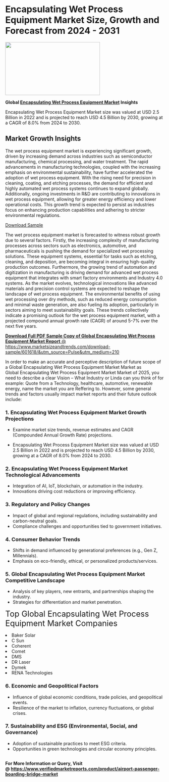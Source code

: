 <H1>Encapsulating Wet Process Equipment Market Size, Growth and Forecast from 2024 - 2031</H1><img class="aligncenter size-medium wp-image-584254" src="https://thirdeyenews.in/wp-content/uploads/2024/09/Global-Market-Research-300x168.jpeg" alt="" width="300" height="168" /><p><strong>Global&nbsp;<a href="https://www.marketsizeandtrends.com/download-sample/601618/&amp;utm_source=Pulse&amp;utm_medium=210">Encapsulating Wet Process Equipment Market</a> Insights</strong></p><p>Encapsulating Wet Process Equipment Market size was valued at USD 2.5 Billion in 2022 and is projected to reach USD 4.5 Billion by 2030, growing at a CAGR of 8.0% from 2024 to 2030.</p><p><h2>Market Growth Insights</h2> <p>The wet process equipment market is experiencing significant growth, driven by increasing demand across industries such as semiconductor manufacturing, chemical processing, and water treatment. The rapid advancements in manufacturing technologies, coupled with the increasing emphasis on environmental sustainability, have further accelerated the adoption of wet process equipment. With the rising need for precision in cleaning, coating, and etching processes, the demand for efficient and highly automated wet process systems continues to expand globally. Additionally, ongoing investments in R&D are contributing to innovations in wet process equipment, allowing for greater energy efficiency and lower operational costs. This growth trend is expected to persist as industries focus on enhancing production capabilities and adhering to stricter environmental regulations.</p> <p><a href="#">Download Sample</a></p> <p>The wet process equipment market is forecasted to witness robust growth due to several factors. Firstly, the increasing complexity of manufacturing processes across sectors such as electronics, automotive, and pharmaceuticals is pushing the demand for specialized wet processing solutions. These equipment systems, essential for tasks such as etching, cleaning, and deposition, are becoming integral in ensuring high-quality production outcomes. Furthermore, the growing trend of automation and digitization in manufacturing is driving demand for advanced wet process equipment that integrates with smart factory environments and Industry 4.0 systems. As the market evolves, technological innovations like advanced materials and precision control systems are expected to reshape the landscape of wet process equipment. The environmental benefits of using wet processing over dry methods, such as reduced energy consumption and minimal waste generation, are also fueling its adoption, particularly in sectors aiming to meet sustainability goals. These trends collectively indicate a promising outlook for the wet process equipment market, with a projected compound annual growth rate (CAGR) of around 5-7% over the next five years.</p> <p><a href="#"></p><p><span class=""><strong>Download Full PDF Sample Copy of Global Encapsulating Wet Process Equipment Market Report</strong> @ <a href="https://www.marketsizeandtrends.com/download-sample/601618/&amp;utm_source=Pulse&amp;utm_medium=210" target="_blank">https://www.marketsizeandtrends.com/download-sample/601618/&amp;utm_source=Pulse&amp;utm_medium=210</a></span></p><p>In order to make an accurate and perceptive description of future scope of a Global&nbsp;Encapsulating Wet Process Equipment Market Market as Global&nbsp;Encapsulating Wet Process Equipment Market Market of 2025, you need to describe a clear Vision &ndash; What Industry or Linda can you think of for example: Quote from a Technology, healthcare, automotive, renewable energy, name the market you are Reffering to. However, some general trends and factors usually impact market reports and their future outlook include:</p><h3>1.&nbsp;<strong>Encapsulating Wet Process Equipment Market Growth Projections</strong></h3><ul><li>Examine market size trends, revenue estimates and CAGR (Compounded Annual Growth Rate) projections.</li><li><p>Encapsulating Wet Process Equipment Market size was valued at USD 2.5 Billion in 2022 and is projected to reach USD 4.5 Billion by 2030, growing at a CAGR of 8.0% from 2024 to 2030.</p></li></ul><h3>2.&nbsp;<strong>Encapsulating Wet Process Equipment Market Technological Advancements</strong></h3><ul><li>Integration of AI, IoT, blockchain, or automation in the industry.</li><li>Innovations driving cost reductions or improving efficiency.</li></ul><h3>3.&nbsp;<strong>Regulatory and Policy Changes</strong></h3><ul><li>Impact of global and regional regulations, including sustainability and carbon-neutral goals.</li><li>Compliance challenges and opportunities tied to government initiatives.</li></ul><h3>4.&nbsp;<strong>Consumer Behavior Trends</strong></h3><ul><li>Shifts in demand influenced by generational preferences (e.g., Gen Z, Millennials).</li><li>Emphasis on eco-friendly, ethical, or personalized products/services.</li></ul><h3>5.&nbsp;<strong>Global Encapsulating Wet Process Equipment Market Competitive Landscape</strong></h3><ul><li>Analysis of key players, new entrants, and partnerships shaping the industry.</li><li>Strategies for differentiation and market penetration.</li></ul><p data-pm-slice="1 1 []"><span style="color: inherit; font-family: inherit; font-size: 25px;">Top Global Encapsulating Wet Process Equipment Market Companies</span></p><div class="" data-test-id=""><p><li>Baker Solar</li><li> C Sun</li><li> Coherent</li><li> Comet</li><li> DMS</li><li> DR Laser</li><li> Dymek</li><li> RENA Technologies</li></p></div><h3>6.&nbsp;<strong>Economic and Geopolitical Factors</strong></h3><ul><li>Influence of global economic conditions, trade policies, and geopolitical events.</li><li>Resilience of the market to inflation, currency fluctuations, or global crises.</li></ul><h3>7.&nbsp;<strong>Sustainability and ESG (Environmental, Social, and Governance)</strong></h3><ul><li>Adoption of sustainable practices to meet ESG criteria.</li><li>Opportunities in green technologies and circular economy principles.</li></ul><h2><strong style="font-size: 14px;">For More Information or Query, Visit @&nbsp;</strong><a style="background-color: #ffffff; font-size: 14px;" href="https://www.marketsizeandtrends.com/report/encapsulating-wet-process-equipment-market/" target="_blank">https://www.verifiedmarketreports.com/product/airport-passenger-boarding-bridge-market</a></h2>
